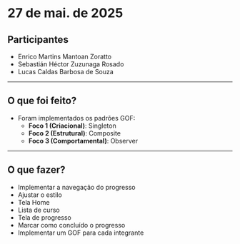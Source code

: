 # 27 de mai. de 2025

## Participantes

- Enrico Martins Mantoan Zoratto  
- Sebastián Héctor Zuzunaga Rosado  
- Lucas Caldas Barbosa de Souza  

---

## O que foi feito?

- Foram implementados os padrões GOF:  
  - **Foco 1 (Criacional)**: Singleton  
  - **Foco 2 (Estrutural)**: Composite  
  - **Foco 3 (Comportamental)**: Observer  

---

## O que fazer?

- Implementar a navegação do progresso  
- Ajustar o estilo  
- Tela Home  
- Lista de curso  
- Tela de progresso  
- Marcar como concluído o progresso  
- Implementar um GOF para cada integrante  
